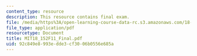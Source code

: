 ```yaml
---
content_type: resource
description: This resource contains final exam.
file: /media/https%3A/open-learning-course-data-rc.s3.amazonaws.com/18-152-introduction-to-partial-differential-equations-fall-2011/92c849e8993edde3cf3006b0556e685a_MIT18_152F11_Final.pdf
file_type: application/pdf
resourcetype: Document
title: MIT18_152F11_Final.pdf
uid: 92c849e8-993e-dde3-cf30-06b0556e685a
---
```

